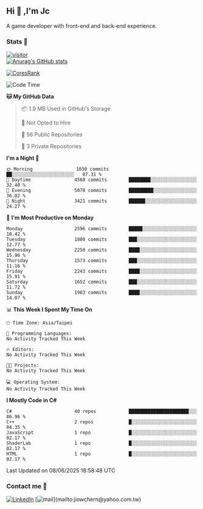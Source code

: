 ## Hi 👋 ,I'm Jc  

A game developer with front-end and back-end experience.  

### Stats  📝
[![visitor](https://visitor-badge.glitch.me/badge?page_id=jiowchern.jiowchern&style=flat-square&color=0088cc)](https://visitor-badge.glitch.me/badge?page_id=jiowchern.jiowchern&style=flat-square&color=0088cc)  
[![Anurag's GitHub stats](https://github-readme-stats.vercel.app/api?username=jiowchern&count_private=true&&show_icons=true)](https://github.com/anuraghazra/github-readme-stats)  
<!-- [![trophy](https://github-profile-trophy.vercel.app/?username=jiowchern)](https://github.com/ryo-ma/github-profile-trophy)   -->
[![CoresRank](https://cr-ss-service.azurewebsites.net/api/ScreenShot?widget=summary&username=jiowchern)](https://cr-ss-service.azurewebsites.net/api/ScreenShot?widget=summary&username=jiowchern)


<!--START_SECTION:waka-->
![Code Time](http://img.shields.io/badge/Code%20Time-1%2C343%20hrs%2035%20mins-blue)

**🐱 My GitHub Data** 

> 📦 1.9 MB Used in GitHub's Storage 
 > 
> 🚫 Not Opted to Hire
 > 
> 📜 56 Public Repositories 
 > 
> 🔑 3 Private Repositories 
 > 
**I'm a Night 🦉** 

```text
🌞 Morning                1030 commits        ██░░░░░░░░░░░░░░░░░░░░░░░   07.31 % 
🌆 Daytime                4568 commits        ████████░░░░░░░░░░░░░░░░░   32.40 % 
🌃 Evening                5078 commits        █████████░░░░░░░░░░░░░░░░   36.02 % 
🌙 Night                  3421 commits        ██████░░░░░░░░░░░░░░░░░░░   24.27 % 
```
📅 **I'm Most Productive on Monday** 

```text
Monday                   2596 commits        █████░░░░░░░░░░░░░░░░░░░░   18.42 % 
Tuesday                  1800 commits        ███░░░░░░░░░░░░░░░░░░░░░░   12.77 % 
Wednesday                2250 commits        ████░░░░░░░░░░░░░░░░░░░░░   15.96 % 
Thursday                 1573 commits        ███░░░░░░░░░░░░░░░░░░░░░░   11.16 % 
Friday                   2243 commits        ████░░░░░░░░░░░░░░░░░░░░░   15.91 % 
Saturday                 1652 commits        ███░░░░░░░░░░░░░░░░░░░░░░   11.72 % 
Sunday                   1983 commits        ████░░░░░░░░░░░░░░░░░░░░░   14.07 % 
```


📊 **This Week I Spent My Time On** 

```text
🕑︎ Time Zone: Asia/Taipei

💬 Programming Languages: 
No Activity Tracked This Week

🔥 Editors: 
No Activity Tracked This Week

🐱‍💻 Projects: 
No Activity Tracked This Week

💻 Operating System: 
No Activity Tracked This Week
```

**I Mostly Code in C#** 

```text
C#                       40 repos            ██████████████████████░░░   86.96 % 
C++                      2 repos             █░░░░░░░░░░░░░░░░░░░░░░░░   04.35 % 
JavaScript               1 repo              █░░░░░░░░░░░░░░░░░░░░░░░░   02.17 % 
ShaderLab                1 repo              █░░░░░░░░░░░░░░░░░░░░░░░░   02.17 % 
HTML                     1 repo              █░░░░░░░░░░░░░░░░░░░░░░░░   02.17 % 
```




 Last Updated on 08/06/2025 18:58:48 UTC
<!--END_SECTION:waka-->



### Contact me 💬
[![LinkedIn](https://img.shields.io/badge/-JiowchernChen-0077B5?style==flat-square&logo=LinkedIn&logoColor=white)](https://www.linkedin.com/in/jiowchern-chen-4aaa90b7/) [![mail](https://img.shields.io/badge/-jiowchern%40yahoo.com.tw-blueviolet?style=flat-square&logo=yahoo!)](mailto:jiowchern@yahoo.com.tw)    

<!-- [![Linkedin Badge](https://img.shields.io/badge/-LinkedIn-blue?style=flat-square&logo=Linkedin&logoColor=white&link=https://www.linkedin.com/in/jiowchern-chen-4aaa90b7/)](https://www.linkedin.com/in/jiowchern-chen-4aaa90b7/) -->


<!--
**jiowchern/jiowchern** is a ✨ _special_ ✨ repository because its `README.md` (this file) appears on your GitHub profile.

Here are some ideas to get you started:

- 🔭 I’m currently working on ...
- 🌱 I’m currently learning ...
- 👯 I’m looking to collaborate on ...
- 🤔 I’m looking for help with ...
- 💬 Ask me about ...
- 📫 How to reach me: ...
- 😄 Pronouns: ...
- ⚡ Fun fact: ...
-->
